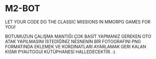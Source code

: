 # M2-BOT
LET YOUR CODE DO THE CLASSIC MISSIONS IN MMORPG GAMES FOR YOU!

BOTUMUZUN ÇALIŞMA MANTIĞI ÇOK BASİT YAPMANIZ GEREKEN OTO ATAK YAPILMASINI İSTEDİĞİNİZ NESNENİN BİR FOTOGRAFINI PNG FORMATINDA EKLEMEK VE KORDINATLARI AYARLAMAK GERI KALAN KISMI PYAUTOGUİ KÜTÜPHANESİ HALLEDECEKTİR. :) 
